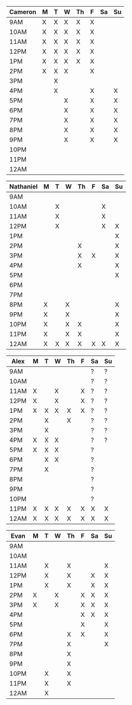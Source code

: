 |Cameron |M|T|W|Th|F|Sa|Su|
|----|-|-|-|--|-|--|--|
|9AM |X|X|X|X |X|  |  |
|10AM|X|X|X|X |X|  |  |
|11AM|X|X|X|X |X|  |  |
|12PM|X|X|X|X |X|  |  |
|1PM |X|X|X|X |X|  |  |
|2PM |X|X|X|  |X|  |  |
|3PM | |X| |  | |  |  |
|4PM | |X| |  |X|  | X|
|5PM | | |X|  |X|  | X|
|6PM | | |X|  |X|  | X|
|7PM | | |X|  |X|  | X|
|8PM | | |X|  |X|  | X|
|9PM | | |X|  |X|  | X|
|10PM| | | |  | |  |  |
|11PM| | | |  | |  |  |
|12AM| | | |  | |  |  |

|Nathaniel|M|T|W|Th|F|Sa|Su|
|----|-|-|-|--|-|--|--|
|9AM | | | |  | |  |  |
|10AM| |X| |  | |X |  |
|11AM| |X| |  | |X |  |
|12PM| |X| |  | |X | X|
|1PM | | | |  | |  | X|
|2PM | | | |X | |  | X|
|3PM | | | |X |X|  | X|
|4PM | | | |X | |  | X|
|5PM | | | |  | |  | X|
|6PM | | | |  | |  |  |
|7PM | | | |  | |  |  |
|8PM |X| |X|  | |  | X|
|9PM |X| |X|  | |  | X|
|10PM|X| |X|X | |  | X|
|11PM|X| |X|X | |  | X|
|12AM|X|X|X|X |X|X | X|

|Alex|M|T|W|Th|F|Sa|Su|
|----|-|-|-|--|-|--|--|
|9AM | | | |  | | ?| ?|
|10AM| | | |  | | ?| ?|
|11AM|X| |X|  |X| ?| ?|
|12PM|X| |X|  |X| ?| ?|
|1PM |X|X|X| X|X| ?| ?|
|2PM | |X| | X| | ?| ?|
|3PM | |X| |  | | ?| ?|
|4PM |X|X|X|  | | ?| ?|
|5PM |X|X|X|  | | ?|  |
|6PM | |X|X|  | | ?|  |
|7PM | |X| |  | | ?|  |
|8PM | | | |  | | ?|  |
|9PM | | | |  | | ?|  |
|10PM| | | |  | | ?|  |
|11PM|X|X|X| X|X| X| X|
|12AM|X|X|X| X|X| X| X|

|Evan|M|T|W|Th|F|Sa|Su|
|----|-|-|-|--|-|--|--|
|9AM | | | |  | |  |  |
|10AM| | | |  | |  |  |
|11AM| |X| |X | |  | X|
|12PM| |X| |X | | X| X|
|1PM | |X| |X | | X| X|
|2PM |X| |X|  |X| X| X|
|3PM |X| |X|  |X| X| X|
|4PM | | | |  |X| X| X|
|5PM | | | |  |X|  | X|
|6PM | | | |X |X|  | X|
|7PM | | | |X | |  | X|
|8PM | | | |X | |  |  |
|9PM | | | |X | |  |  |
|10PM| |X| |X | |  |  |
|11PM| |X| |X | |  |  |
|12AM| |X| |  | |  |  |
